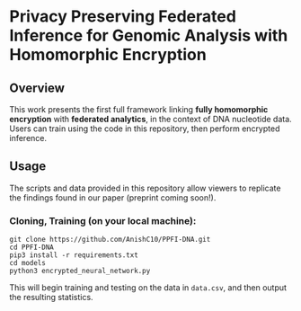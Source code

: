 # Privacy Preserving Federated Inference for Genomic Analysis with Homomorphic Encryption

## Overview
This work presents the first full framework linking **fully homomorphic encryption** with **federated analytics**, in the context of DNA nucleotide data. Users can train using the code in this repository, then perform encrypted inference. 

## Usage

The scripts and data provided in this repository allow viewers to replicate the findings found in our paper (preprint coming soon!).

### Cloning, Training (on your local machine):

```
git clone https://github.com/AnishC10/PPFI-DNA.git
cd PPFI-DNA
pip3 install -r requirements.txt
cd models
python3 encrypted_neural_network.py
```
This will begin training and testing on the data in ```data.csv```, and then output the resulting statistics.   

